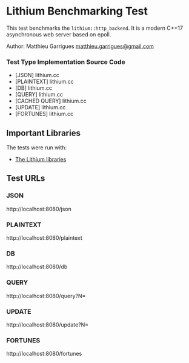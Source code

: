 # Lithium Benchmarking Test

This test benchmarks the `lithium::http_backend`. It is a modern C++17
asynchronous web server based on epoll.

Author: Matthieu Garrigues <matthieu.garrigues@gmail.com>

### Test Type Implementation Source Code

* [JSON] lithium.cc
* [PLAINTEXT] lithium.cc
* [DB] lithium.cc
* [QUERY] lithium.cc
* [CACHED QUERY] lithium.cc
* [UPDATE] lithium.cc
* [FORTUNES] lithium.cc

## Important Libraries
The tests were run with:
* [The Lithium libraries](https://github.com/matt-42/lithium)

## Test URLs
### JSON

http://localhost:8080/json

### PLAINTEXT

http://localhost:8080/plaintext

### DB

http://localhost:8080/db

### QUERY

http://localhost:8080/query?N=

### UPDATE

http://localhost:8080/update?N=

### FORTUNES

http://localhost:8080/fortunes
